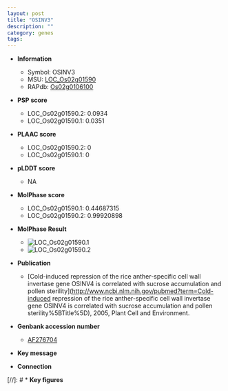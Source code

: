 ```yaml
---
layout: post
title: "OSINV3"
description: ""
category: genes
tags: 
---
```


* **Information**  
    + Symbol: OSINV3  
    + MSU: [LOC_Os02g01590](http://rice.plantbiology.msu.edu/cgi-bin/ORF_infopage.cgi?orf=LOC_Os02g01590)  
    + RAPdb: [Os02g0106100](http://rapdb.dna.affrc.go.jp/viewer/gbrowse_details/irgsp1?name=Os02g0106100)  

* **PSP score**  
    + LOC_Os02g01590.2: 0.0934 
    + LOC_Os02g01590.1: 0.0351 

* **PLAAC score**  
    + LOC_Os02g01590.2: 0 
    + LOC_Os02g01590.1: 0 

* **pLDDT score**
    + NA


* **MolPhase score**
    + LOC_Os02g01590.1: 0.44687315
    + LOC_Os02g01590.2: 0.99920898

* **MolPhase Result**
    + ![LOC_Os02g01590.1](https://304243504.github.io/Pictures/LOC_Os02g/LOC_Os02g01590.1.png)
    + ![LOC_Os02g01590.2](https://304243504.github.io/Pictures/LOC_Os02g/LOC_Os02g01590.2.png)

* **Publication**  
    + [Cold-induced repression of the rice anther-specific cell wall invertase gene OSINV4 is correlated with sucrose accumulation and pollen sterility](http://www.ncbi.nlm.nih.gov/pubmed?term=Cold-induced repression of the rice anther-specific cell wall invertase gene OSINV4 is correlated with sucrose accumulation and pollen sterility%5BTitle%5D), 2005, Plant Cell and Environment.

* **Genbank accession number**  
    + [AF276704](http://www.ncbi.nlm.nih.gov/nuccore/AF276704)

* **Key message**  

* **Connection**  

[//]: # * **Key figures**  


